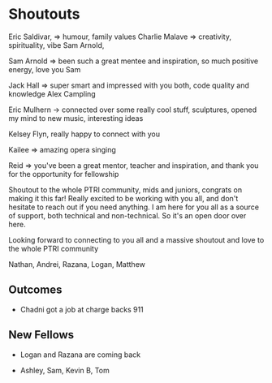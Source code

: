 # Shoutouts

Eric Saldivar, => humour, family values
Charlie Malave => creativity, spirituality, vibe
Sam Arnold,

Sam Arnold => been such a great mentee and inspiration, so much positive energy, love you Sam

Jack Hall => super smart and impressed with you both, code quality and knowledge
Alex Campling

Eric Mulhern -> connected over some really cool stuff, sculptures, opened my mind to new music, interesting ideas

Kelsey Flyn, really happy to connect with you

Kailee => amazing opera singing

Reid => you've been a great mentor, teacher and inspiration, and thank you for the opportunity for fellowship

Shoutout to the whole PTRI community, mids and juniors, congrats on making it this far!
Really excited to be working with you all, and don't hesitate to reach out if you need anything.
I am here for you all as a source of support, both technical and non-technical.
So it's an open door over here.

Looking forward to connecting to you all and a massive shoutout and love to the whole PTRI community


Nathan, Andrei, Razana, Logan, Matthew


## Outcomes

- Chadni got a job at charge backs 911

## New Fellows

- Logan and Razana are coming back

- Ashley, Sam, Kevin B, Tom

